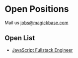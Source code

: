# Open Positions

Mail us jobs@magickbase.com

## Open List
- [JavaScript Fullstack Engineer](https://github.com/Magickbase/open-positions/blob/main/JavaScript(Part-time%2C20h_per_week).md)
